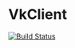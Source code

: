 # VkClient

[![Build Status](https://travis-ci.org/A-Kod/VkClient.svg?branch=master)](https://travis-ci.org/A-Kod/VkClient)
